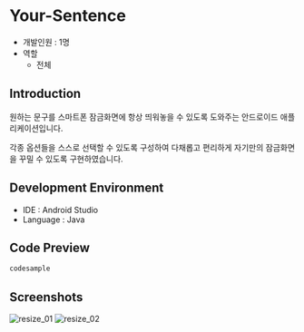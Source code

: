 # Your-Sentence
- 개발인원 : 1명
- 역할
  - 전체
## Introduction
원하는 문구를 스마트폰 잠금화면에 항상 띄워놓을 수 있도록 도와주는 안드로이드 애플리케이션입니다. 

각종 옵션들을 스스로 선택할 수 있도록 구성하여 다채롭고 편리하게 자기만의 잠금화면을 꾸밀 수 있도록 구현하였습니다.

## Development Environment
- IDE : Android Studio
- Language : Java

## Code Preview
```java
codesample
```

## Screenshots
![resize_01](https://user-images.githubusercontent.com/45503931/56092562-99fe7000-5ef8-11e9-96af-e486960320f5.png)
![resize_02](https://user-images.githubusercontent.com/45503931/56092564-99fe7000-5ef8-11e9-8aec-90b2678485fd.png)
